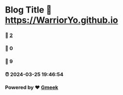 # Blog Title :link: https://WarriorYo.github.io 
### :page_facing_up: [2](https://WarriorYo.github.io/tag.html) 
### :speech_balloon: 0 
### :hibiscus: 9 
### :alarm_clock: 2024-03-25 19:46:54 
### Powered by :heart: [Gmeek](https://github.com/Meekdai/Gmeek)
